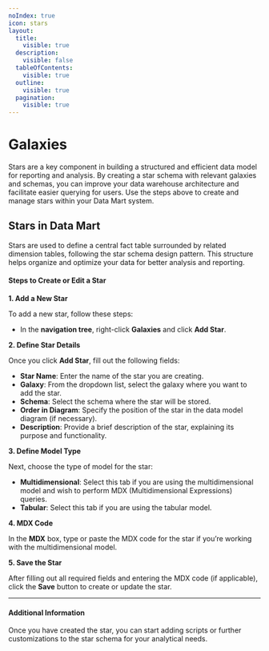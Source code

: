 ```yaml
---
noIndex: true
icon: stars
layout:
  title:
    visible: true
  description:
    visible: false
  tableOfContents:
    visible: true
  outline:
    visible: true
  pagination:
    visible: true
---
```


# Galaxies

Stars are a key component in building a structured and efficient data model for reporting and analysis. By creating a star schema with relevant galaxies and schemas, you can improve your data warehouse architecture and facilitate easier querying for users. Use the steps above to create and manage stars within your Data Mart system.

## **Stars in Data Mart**

Stars are used to define a central fact table surrounded by related dimension tables, following the star schema design pattern. This structure helps organize and optimize your data for better analysis and reporting.

#### **Steps to Create or Edit a Star**

**1. Add a New Star**

To add a new star, follow these steps:

* In the **navigation tree**, right-click **Galaxies** and click **Add Star**.

**2. Define Star Details**

Once you click **Add Star**, fill out the following fields:

* **Star Name**: Enter the name of the star you are creating.
* **Galaxy**: From the dropdown list, select the galaxy where you want to add the star.
* **Schema**: Select the schema where the star will be stored.
* **Order in Diagram**: Specify the position of the star in the data model diagram (if necessary).
* **Description**: Provide a brief description of the star, explaining its purpose and functionality.

**3. Define Model Type**

Next, choose the type of model for the star:

* **Multidimensional**: Select this tab if you are using the multidimensional model and wish to perform MDX (Multidimensional Expressions) queries.
* **Tabular**: Select this tab if you are using the tabular model.

**4. MDX Code**

In the **MDX** box, type or paste the MDX code for the star if you’re working with the multidimensional model.

**5. Save the Star**

After filling out all required fields and entering the MDX code (if applicable), click the **Save** button to create or update the star.

***

#### **Additional Information**

Once you have created the star, you can start adding scripts or further customizations to the star schema for your analytical needs.
